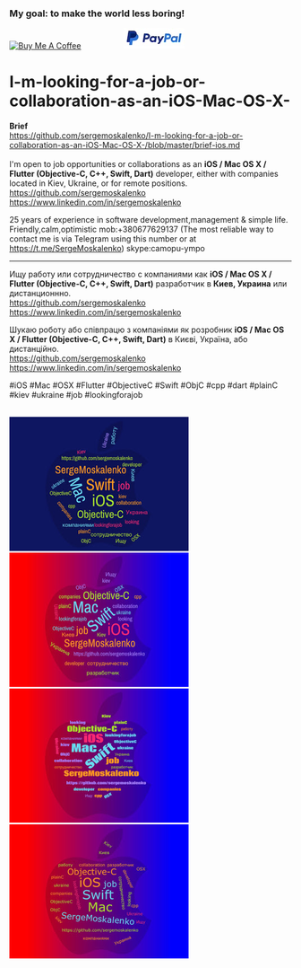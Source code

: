 ### My goal: to make the world less boring!

[![Buy Me A Coffee](https://www.buymeacoffee.com/assets/img/custom_images/orange_img.png)](https://www.buymeacoffee.com/sergemoskalenko) &nbsp;  &nbsp;  &nbsp;  &nbsp;  &nbsp;  &nbsp;   &nbsp;  &nbsp;  &nbsp;  [![Donate via PayPal](https://raw.githubusercontent.com/sergemoskalenko/I-m-looking-for-a-job-or-collaboration-as-an-iOS-Mac-OS-X-/master/PayPal.jpg)](https://www.paypal.com/donate/?hosted_button_id=UZGCQ3MNYF8QC) 

# I-m-looking-for-a-job-or-collaboration-as-an-iOS-Mac-OS-X-

**Brief**<br>
https://github.com/sergemoskalenko/I-m-looking-for-a-job-or-collaboration-as-an-iOS-Mac-OS-X-/blob/master/brief-ios.md
<br><br>
I'm open to job opportunities or collaborations as an **iOS / Mac OS X / Flutter (Objective-C, C++, Swift, Dart)**  developer, either with companies located in Kiev, Ukraine, or for remote positions. <br>
https://github.com/sergemoskalenko 
<br>
https://www.linkedin.com/in/sergemoskalenko

25 years of experience in software development,management & simple life. Friendly,calm,optimistic
mob:+380677629137
(The most reliable way to contact me is via Telegram using this number or at https://t.me/SergeMoskalenko)
skype:camopu-ympo


<hr>


Ищу работу или сотрудничество с компаниями как **iOS / Mac OS X / Flutter (Objective-C, C++, Swift, Dart)** разработчик в **Киев, Украина** или дистанционнно. <br>
https://github.com/sergemoskalenko 
<br>
https://www.linkedin.com/in/sergemoskalenko

Шукаю роботу або співпрацю з компаніями як розробник **iOS / Mac OS X / Flutter (Objective-C, C++, Swift, Dart)**  в Києві, Україна, або дистанційно. <br>
https://github.com/sergemoskalenko 
<br>
https://www.linkedin.com/in/sergemoskalenko

#iOS #Mac #OSX #Flutter #ObjectiveC #Swift #ObjC #cpp #dart #plainC #kiev #ukraine #job #lookingforajob
<br><br>

<img src=https://github.com/sergemoskalenko/I-m-looking-for-a-job-or-collaboration-as-an-iOS-Mac-OS-X-/blob/master/image1-768747.jpg>

<img src=https://github.com/sergemoskalenko/I-m-looking-for-a-job-or-collaboration-as-an-iOS-Mac-OS-X-/blob/master/image2-771116.jpg>

<img src=https://github.com/sergemoskalenko/I-m-looking-for-a-job-or-collaboration-as-an-iOS-Mac-OS-X-/blob/master/image3-773720.jpg>

<img src=https://github.com/sergemoskalenko/I-m-looking-for-a-job-or-collaboration-as-an-iOS-Mac-OS-X-/blob/master/image4-775416.jpg>

<br><br>
